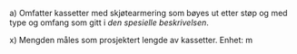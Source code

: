 a) Omfatter kassetter med skjøtearmering som bøyes ut etter støp og med type og omfang som gitt i *den spesielle beskrivelsen*.

x) Mengden måles som prosjektert lengde av kassetter. Enhet: m

